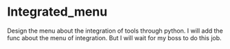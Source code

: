 # Integrated_menu
Design the menu about the integration of tools through python.
I will add the func about the menu of integration.
But I will wait for my boss to do this job.
